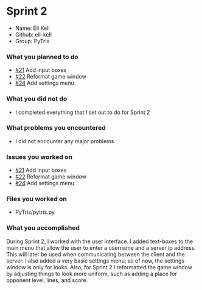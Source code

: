 # Sprint 2

- Name: Eli Kell
- Github: eli-kell
- Group: PyTris

### What you planned to do

- [#21](https://github.com/utk-cs340-fall22/PyTris/issues/21) Add input boxes
- [#22](https://github.com/utk-cs340-fall22/PyTris/issues/22) Reformat game window
- [#24](https://github.com/utk-cs340-fall22/PyTris/issues/24) Add settings menu

### What you did not do

- I completed everything that I set out to do for Sprint 2

### What problems you encountered

- I did not encounter any major problems

### Issues you worked on

- [#21](https://github.com/utk-cs340-fall22/PyTris/issues/21) Add input boxes
- [#22](https://github.com/utk-cs340-fall22/PyTris/issues/22) Reformat game window
- [#24](https://github.com/utk-cs340-fall22/PyTris/issues/24) Add settings menu

### Files you worked on

- PyTris/pytris.py

### What you accomplished

During Sprint 2, I worked with the user interface. I added text-boxes to the main menu that allow the user to enter a username and a server ip address. This will later be used when communicating between the client and the server. I also added a very basic settings menu; as of now, the settings window is only for looks. Also, for Sprint 2 I reformatted the game window by adjusting things to look more uniform, such as adding a place for opponent level, lines, and score. 